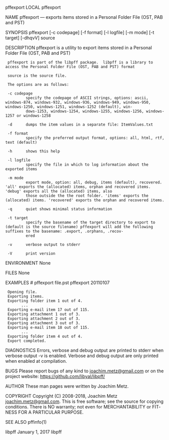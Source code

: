 pffexport                                                                                    LOCAL                                                                                    pffexport

NAME
     pffexport — exports items stored in a Personal Folder File (OST, PAB and PST)

SYNOPSIS
     pffexport [-c codepage] [-f format] [-l logfile] [-m mode] [-t target] [-dhqvV] source

DESCRIPTION
     pffexport is a utility to export items stored in a Personal Folder File (OST, PAB and PST)

     pffexport is part of the libpff package.  libpff is a library to access the Personal Folder File (OST, PAB and PST) format

     source is the source file.

     The options are as follows:

     -c codepage
             specify the codepage of ASCII strings, options: ascii, windows-874, windows-932, windows-936, windows-949, windows-950, windows-1250, windows-1251, windows-1252 (default), win‐
             dows-1253, windows-1254, windows-1255, windows-1256, windows-1257 or windows-1258

     -d      dumps the item values in a separate file: ItemValues.txt

     -f format
             specify the preferred output format, options: all, html, rtf, text (default)

     -h      shows this help

     -l logfile
             specify the file in which to log information about the exported items

     -m mode
             export mode, option: all, debug, items (default), recovered. 'all' exports the (allocated) items, orphan and recovered items. 'debug' exports all the (allocated) items, also
             those outside the the root folder. 'items' exports the (allocated) items. 'recovered' exports the orphan and recovered items.

     -q      quiet shows minimal status information

     -t target
             specify the basename of the target directory to export to (default is the source filename) pffexport will add the following suffixes to the basename: .export, .orphans, .recov‐
             ered

     -v      verbose output to stderr

     -V      print version

ENVIRONMENT
     None

FILES
     None

EXAMPLES
     # pffexport file.pst
     pffexport 20110107

     Opening file.
     Exporting items.
     Exporting folder item 1 out of 4.
           ...
     Exporting e-mail item 17 out of 115.
     Exporting attachment 1 out of 3.
     Exporting attachment 2 out of 3.
     Exporting attachment 3 out of 3.
     Exporting e-mail item 18 out of 115.
           ...
     Exporting folder item 4 out of 4.
     Export completed.

DIAGNOSTICS
     Errors, verbose and debug output are printed to stderr when verbose output -v is enabled.  Verbose and debug output are only printed when enabled at compilation.

BUGS
     Please report bugs of any kind to <joachim.metz@gmail.com> or on the project website: https://github.com/libyal/libpff/

AUTHOR
     These man pages were written by Joachim Metz.

COPYRIGHT
     Copyright (C) 2008-2018, Joachim Metz <joachim.metz@gmail.com>.  This is free software; see the source for copying conditions. There is NO warranty; not even for MERCHANTABILITY or FIT‐
     NESS FOR A PARTICULAR PURPOSE.

SEE ALSO
     pffinfo(1)

libpff                                                                                  January 1, 2017                                                                                  libpff
